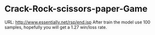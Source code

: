 # Crack-Rock-scissors-paper-Game

URL:  http://www.essentially.net/rsp/end.jsp
After train the model use 100 samples, hopefully you will get a 1.27 win/loss rate.
